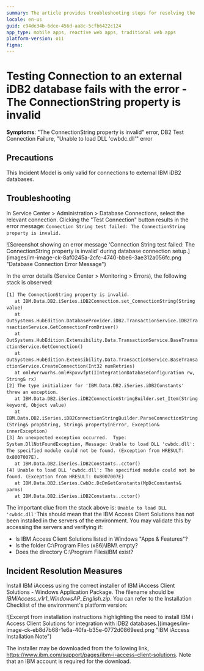 ```yaml
---
summary: The article provides troubleshooting steps for resolving the 'ConnectionString property is invalid' error when testing connections to external iDB2 databases.
locale: en-us
guid: c94de34b-6dce-456d-aa8c-5cfb6422c124
app_type: mobile apps, reactive web apps, traditional web apps
platform-version: o11
figma:
---
```

<h1>Testing Connection to an external iDB2 database fails with the error - The ConnectionString property is invalid</h1>

<p><strong>Symptoms</strong>: "The ConnectionString property is invalid" error, DB2 Test Connection Failure, "Unable to load DLL 'cwbdc.dll'" error</p>

<h2>Precautions</h2>

<p>This Incident Model is only valid for connections to external IBM iDB2 databases.</p>

<h2>Troubleshooting</h2>

<p>In Service Center &gt; Administration &gt; Database Connections, select the relevant connection. Clicking the "Test Connection" button results in the error message: <code class="editorCode">Connection String test failed: The ConnectionString property is invalid.</code></p>

<p>![Screenshot showing an error message 'Connection String test failed: The ConnectionString property is invalid' during database connection setup.](images/im-image-ck-8af0245a-2cfc-4740-bbe6-3ae312a056fc.png "Database Connection Error Message")</p>

<p>In the error details (Service Center &gt; Monitoring &gt; Errors), the following stack is observed:<br/></p>

<p><code class="editorCode">[1] The ConnectionString property is invalid.</code><br/>
<code class="editorCode">   at IBM.Data.DB2.iSeries.iDB2Connection.set_ConnectionString(String value)</code><br/>
<code class="editorCode">   at OutSystems.HubEdition.DatabaseProvider.iDB2.TransactionService.iDB2TransactionService.GetConnectionFromDriver()</code><br/>
<code class="editorCode">   at OutSystems.HubEdition.Extensibility.Data.TransactionService.BaseTransactionService.GetConnection()</code><br/>
<code class="editorCode">   at OutSystems.HubEdition.Extensibility.Data.TransactionService.BaseTransactionService.CreateConnection(Int32 numRetries)</code><br/>
<code class="editorCode">   at oml#wrrwurhs.oml#kpxvvfpt(IIntegrationDatabaseConfiguration rw, String&amp; rx)</code><br/>
<code class="editorCode">[2] The type initializer for 'IBM.Data.DB2.iSeries.iDB2Constants' threw an exception.</code><br/>
<code class="editorCode">   at IBM.Data.DB2.iSeries.iDB2ConnectionStringBuilder.set_Item(String keyword, Object value)</code><br/>
<code class="editorCode">   at IBM.Data.DB2.iSeries.iDB2ConnectionStringBuilder.ParseConnectionString(String&amp; propString, String&amp; propertyInError, Exception&amp; innerException)</code><br/>
<code class="editorCode">[3] An unexpected exception occurred.  Type: System.DllNotFoundException, Message: Unable to load DLL 'cwbdc.dll': The specified module could not be found. (Exception from HRESULT: 0x8007007E).</code><br/>
<code class="editorCode">   at IBM.Data.DB2.iSeries.iDB2Constants..cctor()</code><br/>
<code class="editorCode">[4] Unable to load DLL 'cwbdc.dll': The specified module could not be found. (Exception from HRESULT: 0x8007007E)</code><br/>
<code class="editorCode">   at IBM.Data.DB2.iSeries.CwbDc.DcDnGetConstants(MpDcConstants&amp; parms)</code><br/>
<code class="editorCode">   at IBM.Data.DB2.iSeries.iDB2Constants..cctor()</code><br/>
 </p>

<p>The important clue from the stack above is: <code class="editorCode">Unable to load DLL 'cwbdc.dll'</code>This should mean that the IBM Access Client Solutions has not been installed in the servers of the environment. You may validate this by accessing the servers and verifying if:</p>

<ul>
    <li>Is IBM Access Client Solutions listed in Windows "Apps &amp; Features"?</li>
    <li>Is the folder C:\Program Files (x86)\IBM\ empty?</li>
    <li>Does the directory C:\Program Files\IBM exist?</li>
</ul>

<h2>Incident Resolution Measures</h2>

<p>Install IBM iAccess using the correct installer of IBM iAccess Client Solutions - Windows Application Package.  The filename should be <em>IBMiAccess_v1r1_WindowsAP_English.zip</em>. You can refer to the Installation Checklist of the environment's platform version:</p>

<p>![Excerpt from installation instructions highlighting the need to install IBM i Access Client Solutions for integration with iDB2 databases.](images/im-image-ck-eb8d7b68-1e6a-40fa-b35e-0772d0869eed.png "IBM iAccess Installation Note")</p>

<p>The installer may be downloaded from the following link, <a href="https://www.ibm.com/support/pages/ibm-i-access-client-solutions">https://www.ibm.com/support/pages/ibm-i-access-client-solutions</a>. Note that an IBM account is required for the download.</p>
